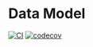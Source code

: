 # Data Model

[![CI](https://github.com/janeirodigital/sai-js/actions/workflows/ci.yml/badge.svg)](https://github.com/janeirodigital/sai-js/actions/workflows/ci.yml)
[![codecov](https://codecov.io/gh/janeirodigital/sai-js/branch/codecov/graph/badge.svg?flag=utils)](https://codecov.io/gh/janeirodigital/sai-js/tree/codecov/packages/utils)

